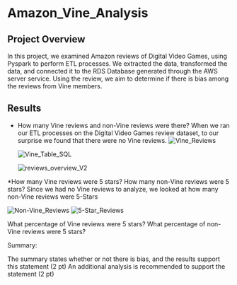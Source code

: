 # Amazon_Vine_Analysis

## Project Overview

In this project, we examined Amazon reviews of Digital Video Games, using Pyspark to perform ETL processes. We extracted the data, transformed the data, and connected it to the RDS Database generated through the AWS server service. Using the review, we aim to determine if there is bias among the reviews from Vine members. 


## Results

* How many Vine reviews and non-Vine reviews were there?
  When we ran our ETL processes on the Digital Video Games review dataset, to our surprise we found that there were no Vine reviews.
  ![Vine_Reviews](https://user-images.githubusercontent.com/84881187/134436944-b9848f15-f9ae-48a6-8180-49a907f956b4.PNG)

  ![Vine_Table_SQL](https://user-images.githubusercontent.com/84881187/134436951-a2186bac-b262-4077-ac4b-c1a9b9ef9ee7.PNG)
  
  ![reviews_overview_V2](https://user-images.githubusercontent.com/84881187/134437079-15ae62ec-160b-4936-b136-53ec848edf18.PNG)

  
*How many Vine reviews were 5 stars? How many non-Vine reviews were 5 stars?
    Since we had no Vine reviews to analyze, we looked at how many non-Vine reviews were 5-Stars
    
   ![Non-Vine_Reviews](https://user-images.githubusercontent.com/84881187/134437155-0b348441-6246-4dd9-b8d5-ebdb35447906.PNG)
   ![5-Star_Reviews](https://user-images.githubusercontent.com/84881187/134437158-7f026700-358f-43ae-b4a2-0dbcb3465251.PNG)

What percentage of Vine reviews were 5 stars? What percentage of non-Vine reviews were 5 stars?

Summary:

The summary states whether or not there is bias, and the results support this statement (2 pt)
An additional analysis is recommended to support the statement (2 pt)
